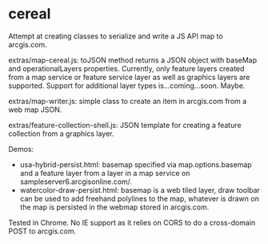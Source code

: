 cereal
======

Attempt at creating classes to serialize and write a JS API map to arcgis.com.

extras/map-cereal.js:  toJSON method returns a JSON object with baseMap and operationalLayers properties. Currently, only feature layers created from a map service or feature service layer as well as graphics layers are supported. Support for additional layer types is...coming...soon. Maybe. 

extras/map-writer.js:  simple class to create an item in arcgis.com from a web map JSON. 

extras/feature-collection-shell.js:  JSON template for creating a feature collection from a graphics layer.

Demos: 
 - usa-hybrid-persist.html:  basemap specified via map.options.basemap and a feature layer from a layer in a map service on sampleserver6.arcgisonline.com/. 
 - watercolor-draw-persist.html:  basemap is a web tiled layer, draw toolbar can be used to add freehand polylines to the map, whatever is drawn on the map is persisted in the webmap stored in arcgis.com.

Tested in Chrome. No IE support as it relies on CORS to do a cross-domain POST to arcgis.com.
